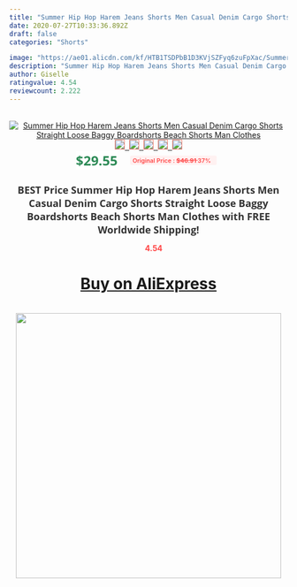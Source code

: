 ```yaml
---
title: "Summer Hip Hop Harem Jeans Shorts Men Casual Denim Cargo Shorts Straight Loose Baggy Boardshorts Beach Shorts Man Clothes"
date: 2020-07-27T10:33:36.892Z
draft: false
categories: "Shorts"

image: "https://ae01.alicdn.com/kf/HTB1TSDPbB1D3KVjSZFyq6zuFpXac/Summer-Hip-Hop-Harem-Jeans-Shorts-Men-Casual-Denim-Cargo-Shorts-Straight-Loose-Baggy-Boardshorts-Beach.jpg"
description: "Summer Hip Hop Harem Jeans Shorts Men Casual Denim Cargo Shorts Straight Loose Baggy Boardshorts Beach Shorts Man Clothes"
author: Giselle
ratingvalue: 4.54
reviewcount: 2.222
---
```

<br>
<div style="text-align: center;">
<a href="https://s.click.aliexpress.com/e/_AbKp3J" target="_blank" rel="nofollow noopener noreferrer"><img alt="Summer Hip Hop Harem Jeans Shorts Men Casual Denim Cargo Shorts Straight Loose Baggy Boardshorts Beach Shorts Man Clothes" class="magnifier-image" src="https://ae01.alicdn.com/kf/HTB1TSDPbB1D3KVjSZFyq6zuFpXac/Summer-Hip-Hop-Harem-Jeans-Shorts-Men-Casual-Denim-Cargo-Shorts-Straight-Loose-Baggy-Boardshorts-Beach.jpg_640x640.jpg">
<br>
<img style="border:1px solid salmon" src="https://ae01.alicdn.com/kf/HTB1TSDPbB1D3KVjSZFyq6zuFpXac/Summer-Hip-Hop-Harem-Jeans-Shorts-Men-Casual-Denim-Cargo-Shorts-Straight-Loose-Baggy-Boardshorts-Beach.jpg_120x120.jpg">&nbsp;&nbsp;<img style="border:1px solid salmon" src="https://ae01.alicdn.com/kf/HTB105nBakxz61VjSZFrq6xeLFXaU/Summer-Hip-Hop-Harem-Jeans-Shorts-Men-Casual-Denim-Cargo-Shorts-Straight-Loose-Baggy-Boardshorts-Beach.jpg_120x120.jpg">&nbsp;&nbsp;<img style="border:1px solid salmon" src="https://ae01.alicdn.com/kf/HTB1ml_QbCWD3KVjSZSgq6ACxVXaN/Summer-Hip-Hop-Harem-Jeans-Shorts-Men-Casual-Denim-Cargo-Shorts-Straight-Loose-Baggy-Boardshorts-Beach.jpg_120x120.jpg">&nbsp;&nbsp;<img style="border:1px solid salmon" src="https://ae01.alicdn.com/kf/HTB18cnObECF3KVjSZJnq6znHFXaJ/Summer-Hip-Hop-Harem-Jeans-Shorts-Men-Casual-Denim-Cargo-Shorts-Straight-Loose-Baggy-Boardshorts-Beach.jpg_120x120.jpg">&nbsp;&nbsp;<img style="border:1px solid salmon" src="https://ae01.alicdn.com/kf/HTB19G2UbBGw3KVjSZFwq6zQ2FXa4/Summer-Hip-Hop-Harem-Jeans-Shorts-Men-Casual-Denim-Cargo-Shorts-Straight-Loose-Baggy-Boardshorts-Beach.jpg_120x120.jpg"></a></div><br0>
<div style="text-align: center;"><span style="background-color: white; border: 0px; box-sizing: border-box; color: seagreen; display: inline-block; font-family: &quot;open sans&quot; , &quot;arial&quot; , &quot;helvetica&quot; , sans-serif , &quot;heiti&quot;; font-size: 24px; font-stretch: inherit; font-weight: 700; line-height: inherit; margin: 0px 10px 0px 0px; padding: 0px; vertical-align: middle;">$29.55 </span>
<span style="background: rgb(255 , 241 , 241); border-radius: 3px; border: 0px; box-sizing: border-box; color: #ff4747; display: inline-block; font-family: inherit; font-size: 12px; font-stretch: inherit; font-style: inherit; font-variant: inherit; font-weight: 600; line-height: inherit; margin: 0px; padding: 2px 5px; transform: scale(0.9); vertical-align: middle;">Original Price : <b style="text-decoration: line-through;">$46.91 </b> 37%&nbsp;&nbsp;</span></div>
<h1 style="color: #333333; display: inline-block; font-family: &quot;open sans&quot; , &quot;arial&quot; , &quot;helvetica&quot; , sans-serif , &quot;heiti&quot;; font-size: 18px; font-stretch: inherit; font-weight: 700; text-align: center;">BEST Price Summer Hip Hop Harem Jeans Shorts Men Casual Denim Cargo Shorts Straight Loose Baggy Boardshorts Beach Shorts Man Clothes with FREE Worldwide Shipping!</h1>
<div style="color: #ff4747; text-align: center;">
<img src="https://4.bp.blogspot.com/-M0ZcTcb-5uY/XleCXlxnR4I/AAAAAAAAAEc/OrjgMkXV1oMQFaCRZj5HQwOCBcu3w1FegCPcBGAYYCw/s1600/star.png" style="height: 15px;">&nbsp;<b>4.54</b></div>
<div class="button_cont" align="center"><a class="buynow_a" href="https://s.click.aliexpress.com/e/_AbKp3J" target="_blank" rel="nofollow noopener noreferrer"><H1>Buy on AliExpress</H1></a></div><br>
<div class="separator" style="clear: both; text-align: center;">
<img src="https://lh3.googleusercontent.com/-pTy5HemUv9M/XlePHvY0dAI/AAAAAAAAAE4/0nX5iRUoIWY8eMW9Dpxeirr157OZliDIgCLcBGAsYHQ/s1600/badge.gif" width="480">
</div>
